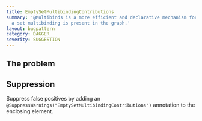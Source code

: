 ```yaml
---
title: EmptySetMultibindingContributions
summary: '@Multibinds is a more efficient and declarative mechanism for ensuring that
  a set multibinding is present in the graph.'
layout: bugpattern
category: DAGGER
severity: SUGGESTION
---
```


<!--
*** AUTO-GENERATED, DO NOT MODIFY ***
To make changes, edit the @BugPattern annotation or the explanation in docs/bugpattern.
-->

## The problem


## Suppression
Suppress false positives by adding an `@SuppressWarnings("EmptySetMultibindingContributions")` annotation to the enclosing element.
